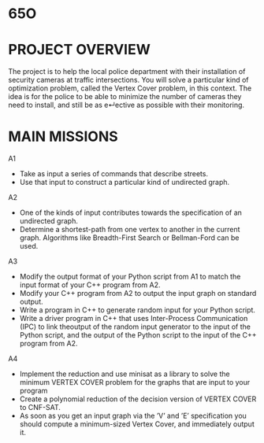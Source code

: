 # 65O

# PROJECT OVERVIEW
The project is to help the local police department with their installation of security cameras at traffic intersections. You will solve a particular kind of optimization problem, called the Vertex Cover problem, in this context. The idea is for the police to be able to minimize the number of cameras they need to install, and still be as e↵ective as possible with their monitoring.


# MAIN MISSIONS

A1
* Take as input a series of commands that describe streets.
* Use that input to construct a particular kind of undirected graph.

A2
* One of the kinds of input contributes towards the specification of an undirected graph.
* Determine a shortest-path from one vertex to another in the current graph. Algorithms like Breadth-First Search or Bellman-Ford can be used.

A3
* Modify the output format of your Python script from A1 to match the input format of your C++ program from A2.
* Modify your C++ program from A2 to output the input graph on standard output.
* Write a program in C++ to generate random input for your Python script.
* Write a driver program in C++ that uses Inter-Process Communication (IPC) to link theoutput of the random input generator to the input of the Python script, and the output of the Python script to the input of the C++ program from A2.

A4
* Implement the reduction and use minisat as a library to solve the minimum VERTEX COVER problem for the graphs that are input to your program
* Create a polynomial reduction of the decision version of VERTEX COVER to CNF-SAT.
* As soon as you get an input graph via the ’V’ and ’E’ specification you should compute a minimum-sized Vertex Cover, and immediately output it.
